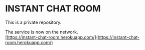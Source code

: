 INSTANT CHAT ROOM
=================

This is a private repository.

The service is now on the network.  
[https://instant-chat-room.herokuapp.com/](https://instant-chat-room.herokuapp.com/)
